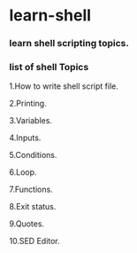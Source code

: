 # learn-shell

### learn shell scripting topics.

### list of shell Topics 

1.How to write shell script file.

2.Printing.

3.Variables.

4.Inputs.

5.Conditions.

6.Loop.

7.Functions.

8.Exit status.

9.Quotes.

10.SED Editor.

